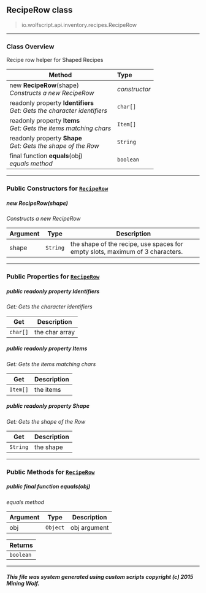 ## RecipeRow __class__

>io.wolfscript.api.inventory.recipes.RecipeRow

---

### Class Overview

Recipe row helper for Shaped Recipes

Method | Type   
--- | :--- 
new __RecipeRow__(shape) <br> _Constructs a new RecipeRow_ | _constructor_
 readonly property __Identifiers__ <br> _Get: Gets the character identifiers_ | `char[]`
 readonly property __Items__ <br> _Get: Gets the items matching chars_ | `Item[]`
 readonly property __Shape__ <br> _Get: Gets the shape of the Row_ | `String`
final function __equals__(obj) <br> _equals method_ | `boolean`



---

### Public Constructors for [`RecipeRow`](RecipeRow.md)

##### <a id='reciperow'></a>new __RecipeRow__(shape) 

_Constructs a new RecipeRow_

Argument | Type | Description  
--- | --- | --- 
shape | `String` | the shape of the recipe, use spaces for empty slots, maximum of 3 characters.

---

### Public Properties for [`RecipeRow`](RecipeRow.md)

##### <a id='identifiers'></a>public  readonly property __Identifiers__

_Get: Gets the character identifiers_

Get | Description
--- | --- 
`char[]` | the char array



##### <a id='items'></a>public  readonly property __Items__

_Get: Gets the items matching chars_

Get | Description
--- | --- 
`Item[]` | the items



##### <a id='shape'></a>public  readonly property __Shape__

_Get: Gets the shape of the Row_

Get | Description
--- | --- 
`String` | the shape



---

### Public Methods for [`RecipeRow`](RecipeRow.md)

##### <a id='equals'></a>public final function __equals__(obj)

_equals method_

Argument | Type | Description  
--- | --- | --- 
obj | `Object` | obj argument

Returns | 
--- | 
`boolean` |


---


##### This file was system generated using custom scripts copyright (c) 2015 Mining Wolf.
	

